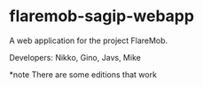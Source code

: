 # flaremob-sagip-webapp

A web application for the project FlareMob.

Developers:
Nikko, Gino, Javs, Mike

*note 
There are some editions that work
